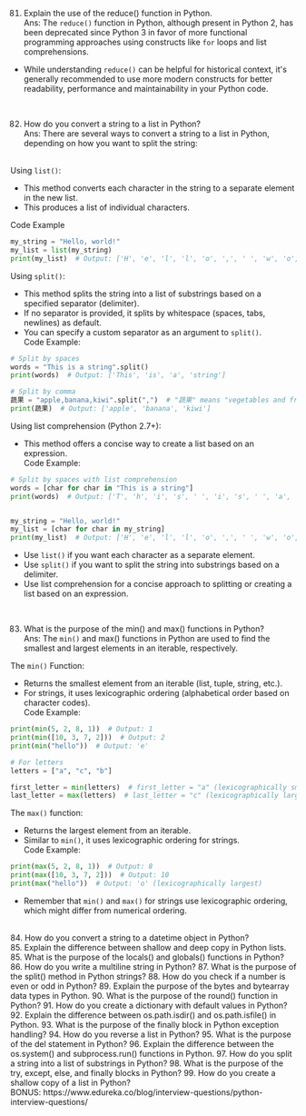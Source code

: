 
81. Explain the use of the reduce() function in Python. <br>
Ans: The ```reduce()``` function in Python, although present in Python 2, has been deprecated since Python 3 in favor of more functional programming approaches using constructs like ```for``` loops and list comprehensions.
* While understanding ```reduce()``` can be helpful for historical context, it's generally recommended to use more modern constructs for better readability, performance and maintainability in your Python code.
<br>

82. How do you convert a string to a list in Python? <br>
Ans: There are several ways to convert a string to a list in Python, depending on how you want to split the string:<br><br>

Using ```list()```:
* This method converts each character in the string to a separate element in the new list.
* This produces a list of individual characters.<br>

Code Example

```python
my_string = "Hello, world!"
my_list = list(my_string)
print(my_list)  # Output: ['H', 'e', 'l', 'l', 'o', ',', ' ', 'w', 'o', 'r', 'l', 'd', '!']

```


Using ```split()```:
* This method splits the string into a list of substrings based on a specified separator (delimiter).
* If no separator is provided, it splits by whitespace (spaces, tabs, newlines) as default.
* You can specify a custom separator as an argument to ```split()```.<br>
Code Example:

```python
# Split by spaces
words = "This is a string".split()
print(words)  # Output: ['This', 'is', 'a', 'string']

# Split by comma
蔬果 = "apple,banana,kiwi".split(",")  # "蔬果" means "vegetables and fruits" in Chinese
print(蔬果)  # Output: ['apple', 'banana', 'kiwi']

```


Using list comprehension (Python 2.7+):
* This method offers a concise way to create a list based on an expression.<br>
Code Example:

```python
# Split by spaces with list comprehension
words = [char for char in "This is a string"]
print(words)  # Output: ['T', 'h', 'i', 's', ' ', 'i', 's', ' ', 'a', ' ', 's', 't', 'r', 'i', 'n', 'g']


my_string = "Hello, world!"
my_list = [char for char in my_string]
print(my_list)  # Output: ['H', 'e', 'l', 'l', 'o', ',', ' ', 'w', 'o', 'r', 'l', 'd', '!']

```

* Use ```list()``` if you want each character as a separate element.
* Use ```split()``` if you want to split the string into substrings based on a delimiter.
* Use list comprehension for a concise approach to splitting or creating a list based on an expression.
<br>

83. What is the purpose of the min() and max() functions in Python? <br>
Ans: The ```min()``` and max() functions in Python are used to find the smallest and largest elements in an iterable, respectively.

The ```min()``` Function:
* Returns the smallest element from an iterable (list, tuple, string, etc.).
* For strings, it uses lexicographic ordering (alphabetical order based on character codes).<br>
Code Example:

```python
print(min(5, 2, 8, 1))  # Output: 1
print(min([10, 3, 7, 2]))  # Output: 2
print(min("hello"))  # Output: 'e'

# For letters
letters = ["a", "c", "b"]

first_letter = min(letters)  # first_letter = "a" (lexicographically smallest)
last_letter = max(letters)  # last_letter = "c" (lexicographically largest)
```

The ```max()``` function:
* Returns the largest element from an iterable.
* Similar to ```min()```, it uses lexicographic ordering for strings.<br>
Code Example:

```python
print(max(5, 2, 8, 1))  # Output: 8
print(max([10, 3, 7, 2]))  # Output: 10
print(max("hello"))  # Output: 'o' (lexicographically largest)
```

* Remember that ```min()``` and ```max()``` for strings use lexicographic ordering, which might differ from numerical ordering.

<br>
84. How do you convert a string to a datetime object in Python? <br>
85. Explain the difference between shallow and deep copy in Python lists.
85. What is the purpose of the locals() and globals() functions in Python?
86. How do you write a multiline string in Python?
87. What is the purpose of the split() method in Python strings?
88. How do you check if a number is even or odd in Python?
89. Explain the purpose of the bytes and bytearray data types in Python.
90. What is the purpose of the round() function in Python?
91. How do you create a dictionary with default values in Python?
92. Explain the difference between os.path.isdir() and os.path.isfile() in Python.
93. What is the purpose of the finally block in Python exception handling?
94. How do you reverse a list in Python?
95. What is the purpose of the del statement in Python?
96. Explain the difference between the os.system() and subprocess.run() functions in Python.
97. How do you split a string into a list of substrings in Python?
98. What is the purpose of the try, except, else, and finally blocks in Python?
99. How do you create a shallow copy of a list in Python?<br>
BONUS: https://www.edureka.co/blog/interview-questions/python-interview-questions/
